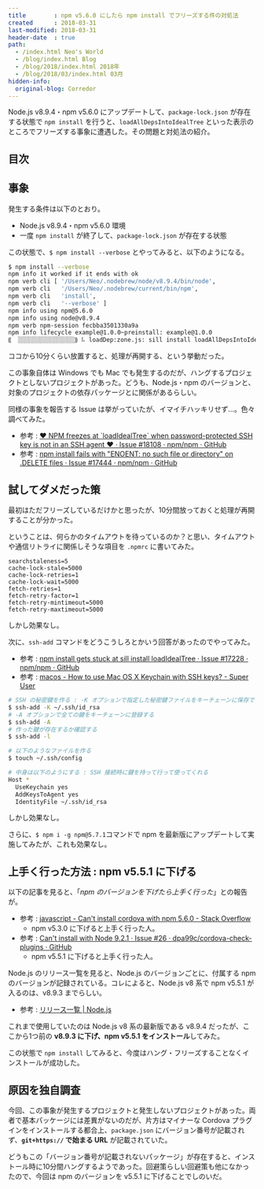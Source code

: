 ```yaml
---
title        : npm v5.6.0 にしたら npm install でフリーズする件の対処法
created      : 2018-03-31
last-modified: 2018-03-31
header-date  : true
path:
  - /index.html Neo's World
  - /blog/index.html Blog
  - /blog/2018/index.html 2018年
  - /blog/2018/03/index.html 03月
hidden-info:
  original-blog: Corredor
---
```


Node.js v8.9.4・npm v5.6.0 にアップデートして、`package-lock.json` が存在する状態で `npm install` を行うと、`loadAllDepsIntoIdealTree` といった表示のところでフリーズする事象に遭遇した。その問題と対処法の紹介。

## 目次

## 事象

発生する条件は以下のとおり。

- Node.js v8.9.4・npm v5.6.0 環境
- 一度 `npm install` が終了して、`package-lock.json` が存在する状態

この状態で、`$ npm install --verbose` とやってみると、以下のようになる。

```bash
$ npm install --verbose
npm info it worked if it ends with ok
npm verb cli [ '/Users/Neo/.nodebrew/node/v8.9.4/bin/node',
npm verb cli   '/Users/Neo/.nodebrew/current/bin/npm',
npm verb cli   'install',
npm verb cli   '--verbose' ]
npm info using npm@5.6.0
npm info using node@v8.9.4
npm verb npm-session fecbba3501330a9a
npm info lifecycle example@1.0.0~preinstall: example@1.0.0
⸨  ░░░░░░░░░░░░░░░░⸩ ⠧ loadDep:zone.js: sill install loadAllDepsIntoIdealTree
```

ココから10分くらい放置すると、処理が再開する、という挙動だった。

この事象自体は Windows でも Mac でも発生するのだが、ハングするプロジェクトとしないプロジェクトがあった。どうも、Node.js・npm のバージョンと、対象のプロジェクトの依存パッケージとに関係があるらしい。

同様の事象を報告する Issue は挙がっていたが、イマイチハッキリせず…。色々調べてみた。

- 参考 : [❤️ NPM freezes at \`loadIdealTree\` when password-protected SSH key is not in an SSH agent ❤️ · Issue #18108 · npm/npm · GitHub](https://github.com/npm/npm/issues/18108)
- 参考 : [npm install fails with "ENOENT: no such file or directory" on .DELETE files · Issue #17444 · npm/npm · GitHub](https://github.com/npm/npm/issues/17444)

## 試してダメだった策

最初はただフリーズしているだけかと思ったが、10分間放っておくと処理が再開することが分かった。

ということは、何らかのタイムアウトを待っているのか？と思い、タイムアウトや通信リトライに関係しそうな項目を `.npmrc` に書いてみた。

```properties
searchstaleness=5
cache-lock-stale=5000
cache-lock-retries=1
cache-lock-wait=5000
fetch-retries=1
fetch-retry-factor=1
fetch-retry-mintimeout=5000
fetch-retry-maxtimeout=5000
```

しかし効果なし。

次に、`ssh-add` コマンドをどうこうしろとかいう回答があったのでやってみた。

- 参考 : [npm install gets stuck at sill install loadIdealTree · Issue #17228 · npm/npm · GitHub](https://github.com/npm/npm/issues/17228#issuecomment-346965324)
- 参考 : [macos - How to use Mac OS X Keychain with SSH keys? - Super User](https://superuser.com/questions/88470/how-to-use-mac-os-x-keychain-with-ssh-keys/1155833#1155833)

```bash
# SSH の秘密鍵を作る : -K オプションで指定した秘密鍵ファイルをキーチェーンに保存できる
$ ssh-add -K ~/.ssh/id_rsa
# -A オプションで全ての鍵をキーチェーンに登録する
$ ssh-add -A
# 作った鍵が存在するか確認する
$ ssh-add -l

# 以下のようなファイルを作る
$ touch ~/.ssh/config

# 中身は以下のようにする : SSH 接続時に鍵を持って行って使ってくれる
Host *
  UseKeychain yes
  AddKeysToAgent yes
  IdentityFile ~/.ssh/id_rsa
```

しかし効果なし。

さらに、`$ npm i -g npm@5.7.1`コマンドで npm を最新版にアップデートして実施してみたが、これも効果なし。

## 上手く行った方法 : npm v5.5.1 に下げる

以下の記事を見ると、「*npm のバージョンを下げたら上手く行った*」との報告が。

- 参考 : [javascript - Can't install cordova with npm 5.6.0 - Stack Overflow](https://stackoverflow.com/questions/47721447/cant-install-cordova-with-npm-5-6-0)
  - npm v5.3.0 に下げると上手く行った人。
- 参考 : [Can't install with Node 9.2.1 · Issue #26 · dpa99c/cordova-check-plugins · GitHub](https://github.com/dpa99c/cordova-check-plugins/issues/26)
  - npm v5.5.1 に下げると上手く行った人。

Node.js のリリース一覧を見ると、Node.js のバージョンごとに、付属する npm のバージョンが記録されている。コレによると、Node.js v8 系で npm v5.5.1 が入るのは、v8.9.3 までらしい。

- 参考 : [リリース一覧 | Node.js](https://nodejs.org/ja/download/releases/)

これまで使用していたのは Node.js v8 系の最新版である v8.9.4 だったが、ここから1つ前の **v8.9.3 に下げ、npm v5.5.1 をインストール**してみた。

この状態で `npm install` してみると、今度はハング・フリーズすることなくインストールが成功した。

## 原因を独自調査

今回、この事象が発生するプロジェクトと発生しないプロジェクトがあった。両者で基本パッケージには差異がないのだが、片方はマイナーな Cordova プラグインをインストールする都合上、`package.json` にバージョン番号が記載されず、**`git+https://` で始まる URL** が記載されていた。

どうもこの「バージョン番号が記載されないパッケージ」が存在すると、インストール時に10分間ハングするようであった。回避策らしい回避策も他になかったので、今回は npm のバージョンを v5.5.1 に下げることでしのいだ。
